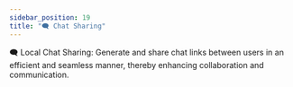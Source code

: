 ```yaml
---
sidebar_position: 19
title: "🗨️ Chat Sharing"
---
```




🗨️ Local Chat Sharing: Generate and share chat links between users in an efficient and seamless manner, thereby enhancing collaboration and communication.
